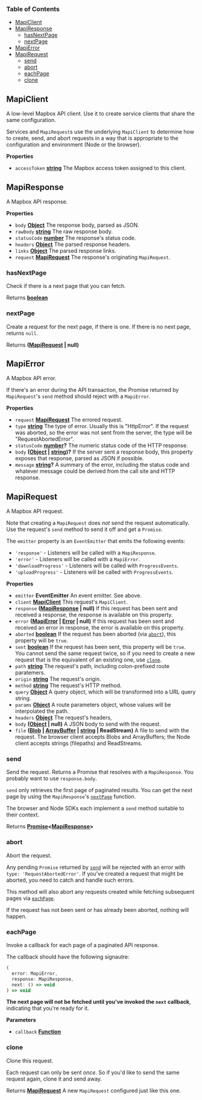 <!-- Generated by documentation.js. Update this documentation by updating the source code. -->

### Table of Contents

- [MapiClient](#mapiclient)
- [MapiResponse](#mapiresponse)
  - [hasNextPage](#hasnextpage)
  - [nextPage](#nextpage)
- [MapiError](#mapierror)
- [MapiRequest](#mapirequest)
  - [send](#send)
  - [abort](#abort)
  - [eachPage](#eachpage)
  - [clone](#clone)

## MapiClient

A low-level Mapbox API client. Use it to create service clients
that share the same configuration.

Services and `MapiRequest`s use the underlying `MapiClient` to
determine how to create, send, and abort requests in a way
that is appropriate to the configuration and environment
(Node or the browser).

**Properties**

- `accessToken` **[string][11]** The Mapbox access token assigned
    to this client.

## MapiResponse

A Mapbox API response.

**Properties**

- `body` **[Object][12]** The response body, parsed as JSON.
- `rawBody` **[string][11]** The raw response body.
- `statusCode` **[number][13]** The response's status code.
- `headers` **[Object][12]** The parsed response headers.
- `links` **[Object][12]** The parsed response links.
- `request` **[MapiRequest][14]** The response's originating `MapiRequest`.

### hasNextPage

Check if there is a next page that you can fetch.

Returns **[boolean][15]** 

### nextPage

Create a request for the next page, if there is one.
If there is no next page, returns `null`.

Returns **([MapiRequest][14] | null)** 

## MapiError

A Mapbox API error.

If there's an error during the API transaction,
the Promise returned by `MapiRequest`'s `send`
method should reject with a `MapiError`.

**Properties**

- `request` **[MapiRequest][14]** The errored request.
- `type` **[string][11]** The type of error. Usually this is "HttpError".
    If the request was aborted, so the error was
    not sent from the server, the type will be
    "RequestAbortedError".
- `statusCode` **[number][13]?** The numeric status code of
    the HTTP response.
- `body` **([Object][12] \| [string][11])?** If the server sent a response body,
    this property exposes that response, parsed as JSON if possible.
- `message` **[string][11]?** A summary of the error, including the
    status code and whatever message could be derived from the
    call site and HTTP response.

## MapiRequest

A Mapbox API request.

Note that creating a `MapiRequest` does *not* send the request automatically.
Use the request's `send` method to send it off and get a `Promise`.

The `emitter` property is an `EventEmitter` that emits the following events:

- `'response'` - Listeners will be called with a `MapiResponse`.
- `'error'` - Listeners will be called with a `MapiError`.
- `'downloadProgress'` - Listeners will be called with `ProgressEvents`.
- `'uploadProgress'` - Listeners will be called with `ProgressEvents`.

**Properties**

- `emitter` **EventEmitter** An event emitter. See above.
- `client` **[MapiClient][16]** This request's `MapiClient`.
- `response` **([MapiResponse][17] | null)** If this request has been sent and received
    a response, the response is available on this property.
- `error` **([MapiError][18] \| [Error][19] | null)** If this request has been sent and
    received an error in response, the error is available on this property.
- `aborted` **[boolean][15]** If the request has been aborted
    (via [`abort`][8]), this property will be `true`.
- `sent` **[boolean][15]** If the request has been sent, this property will
    be `true`. You cannot send the same request twice, so if you need to create
    a new request that is the equivalent of an existing one, use
    [`clone`][10].
- `path` **[string][11]** The request's path, including colon-prefixed route
    paratemers.
- `origin` **[string][11]** The request's origin.
- `method` **[string][11]** The request's HTTP method.
- `query` **[Object][12]** A query object, which will be transformed into
    a URL query string.
- `params` **[Object][12]** A route parameters object, whose values will
    be interpolated the path.
- `headers` **[Object][12]** The request's headers,
- `body` **([Object][12] | null)** A JSON body to send with the request.
- `file` **([Blob][20] \| [ArrayBuffer][21] \| [string][11] | ReadStream)** A file to
    send with the request. The browser client accepts Blobs and ArrayBuffers;
    the Node client accepts strings (filepaths) and ReadStreams.

### send

Send the request. Returns a Promise that resolves with a `MapiResponse`.
You probably want to use `response.body`.

`send` only retrieves the first page of paginated results. You can get
the next page by using the `MapiResponse`'s [`nextPage`][4]
function.

The browser and Node SDKs each implement a `send` method suitable to
their context.

Returns **[Promise][22]&lt;[MapiResponse][17]>** 

### abort

Abort the request.

Any pending `Promise` returned by [`send`][7] will be rejected with
an error with `type: 'RequestAbortedError'`. If you've created a request
that might be aborted, you need to catch and handle such errors.

This method will also abort any requests created while fetching subsequent
pages via [`eachPage`][9].

If the request has not been sent or has already been aborted, nothing
will happen.

### eachPage

Invoke a callback for each page of a paginated API response.

The callback should have the following signautre:

```js
(
  error: MapiError,
  response: MapiResponse,
  next: () => void
) => void
```

**The next page will not be fetched until you've invoked the
`next` callback**, indicating that you're ready for it.

**Parameters**

- `callback` **[Function][23]** 

### clone

Clone this request.

Each request can only be sent *once*. So if you'd like to send the
same request again, clone it and send away.

Returns **[MapiRequest][14]** A new `MapiRequest` configured just like this one.

[1]: #mapiclient

[2]: #mapiresponse

[3]: #hasnextpage

[4]: #nextpage

[5]: #mapierror

[6]: #mapirequest

[7]: #send

[8]: #abort

[9]: #eachpage

[10]: #clone

[11]: https://developer.mozilla.org/docs/Web/JavaScript/Reference/Global_Objects/String

[12]: https://developer.mozilla.org/docs/Web/JavaScript/Reference/Global_Objects/Object

[13]: https://developer.mozilla.org/docs/Web/JavaScript/Reference/Global_Objects/Number

[14]: #mapirequest

[15]: https://developer.mozilla.org/docs/Web/JavaScript/Reference/Global_Objects/Boolean

[16]: #mapiclient

[17]: #mapiresponse

[18]: #mapierror

[19]: https://developer.mozilla.org/docs/Web/JavaScript/Reference/Global_Objects/Error

[20]: https://developer.mozilla.org/docs/Web/API/Blob

[21]: https://developer.mozilla.org/docs/Web/JavaScript/Reference/Global_Objects/ArrayBuffer

[22]: https://developer.mozilla.org/docs/Web/JavaScript/Reference/Global_Objects/Promise

[23]: https://developer.mozilla.org/docs/Web/JavaScript/Reference/Statements/function
